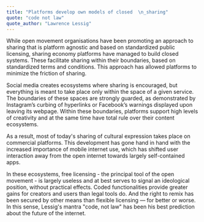 ```yaml
---
title: "Platforms develop own models of closed  \n_sharing"
quote: "code not law"
quote_author: "Lawrence Lessig"
---
```

While open movement organisations have been  promoting an approach to sharing that is platform agnostic and based on standardized public licensing, sharing economy platforms have managed to build closed systems. These  facilitate sharing within their boundaries,  based on standardized terms and conditions. This approach has allowed platforms to minimize the friction of sharing.  

Social media creates ecosystems where sharing is encouraged, but everything is meant to take place only within the space of a given service. The boundaries of these spaces are strongly guarded, as demonstrated by Instagram’s curbing of hyperlinks or Facebook’s warnings displayed upon leaving its webpage. Within these boundaries, platforms  support high levels of creativity and at the same time have total rule over their  content ecosystems.  

As a result, most of today's sharing of cultural expression takes place on commercial platforms. This development has gone hand in hand with the increased importance of mobile internet use, which has shifted user interaction away from the open internet towards largely self-contained apps.
<!--more-->
In these ecosystems, free licensing - the principal tool of the open movement - is largely useless and at best serves to signal an ideological position, without practical effects. Coded functionalities provide greater gains for creators and users than legal tools do. And the right to remix has been secured by other means than flexible licensing — for better or worse. In this sense, Lessig's mantra "code, not law" has been his best prediction about the future of the internet.
